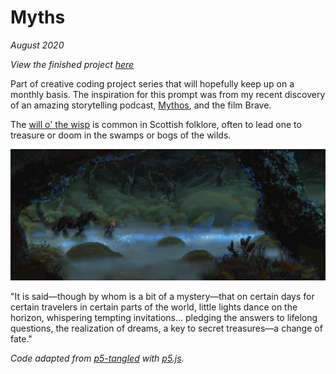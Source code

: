 # Myths 
*August 2020*

*View the finished project [here](https://lauragarrison87.github.io/sketches/myths/)*

Part of creative coding project series that will hopefully keep up on a monthly basis. The inspiration for this prompt was from my recent discovery of an amazing storytelling podcast, [Mythos](https://www.mythospodcast.com/), and the film Brave.

The [will o' the wisp](https://www.ancient-origins.net/myths-legends-europe/spirit-science-casting-light-enchanting-will-o-wisp-009566) is common in Scottish folklore, often to lead one to treasure or doom in the swamps or bogs of the wilds. 

![will-o-wisps](assets/willowisps.png)

"It is said—though by whom is a bit of a mystery—that on certain days for certain travelers in certain parts of the world, little lights dance on the horizon, whispering tempting invitations… pledging the answers to lifelong questions, the realization of dreams, a key to secret treasures—a change of fate." 

*Code adapted from [p5-tangled](https://github.com/haleyparkdesign/p5-tangled) with [p5.js](https://p5js.org/).*

